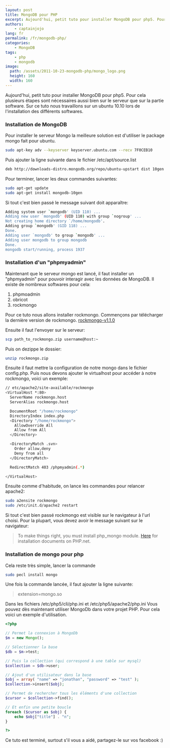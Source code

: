 ```yaml
---
layout: post
title: MongoDB pour PHP
excerpt: Aujourd'hui, petit tuto pour installer MongoDB pour php5. Pour cela plusieurs étapes sont nécessaires aussi bien sur le serveur que sur la partie software. Sur ce tuto nous travaillons sur un ubuntu 10.10 lors de l'installation des différents softwares.
authors: 
    - captainjojo
lang: fr
permalink: /fr/mongodb-php/
categories:
    - MongoDB
tags:
    - php
    - mongodb
image:
  path: /assets/2011-10-23-mongodb-php/mongo_logo.png
  height: 160
  width: 160
---
```

Aujourd'hui, petit tuto pour installer MongoDB pour php5. Pour cela plusieurs étapes sont nécessaires aussi bien sur le serveur que sur la partie software.
Sur ce tuto nous travaillons sur un ubuntu 10.10 lors de l'installation des différents softwares.

### Installation de MongoDB

Pour installer le serveur Mongo la meilleure solution est d'utiliser le package mongo fait pour ubuntu.

```sh
sudo apt-key adv --keyserver keyserver.ubuntu.com --recv 7F0CEB10
```
Puis ajouter la ligne suivante dans le fichier /etc/apt/source.list

```sh
deb http://downloads-distro.mongodb.org/repo/ubuntu-upstart dist 10gen
```
Pour terminer, lancer les deux commandes suivantes:

```sh
sudo apt-get update
sudo apt-get install mongodb-10gen
```

Si tout c'est bien passé le message suivant doit apparaître:

```sh
Adding system user `mongodb' (UID 110) ...
Adding new user `mongodb' (UID 110) with group `nogroup' ...
Not creating home directory `/home/mongodb'.
Adding group `mongodb' (GID 118) ...
Done.
Adding user `mongodb' to group `mongodb' ...
Adding user mongodb to group mongodb
Done.
mongodb start/running, process 1937
```

### Installation d'un "phpmyadmin"

Maintenant que le serveur mongo est lancé, il faut installer un "phpmyadmin" pour pouvoir interagir avec les données de MongoDB. Il existe de nombreux softwares pour cela:

 1. phpmoadmin
 2. obricot
 3. rockmongo

Pour ce tuto nous allons installer rockmongo.
Commençons par télécharger la dernière version de rockmongo.
[rockmongo-v1.1.0](https://github.com/iwind/rockmongo)

Ensuite il faut l'envoyer sur le serveur:

```sh
scp path_to_rockmongo.zip username@host:~
```
 Puis on dezippe le dossier:

```sh
unzip rockmongo.zip
```

Ensuite il faut mettre la configuration de notre mongo dans le fichier config.php. Puis nous devons ajouter le virtualhost pour accéder à notre rockmongo, voici un exemple:

```sh
// etc/apache2/site-available/rockmongo
<VirtualHost *:80>
  ServerName rockmongo.host
  ServerAlias rockmongo.host

  DocumentRoot "/home/rockmongo"
  DirectoryIndex index.php
  <Directory "/home/rockmongo">
    AllowOverride All
    Allow from All
  </Directory>

  <DirectoryMatch .svn>
    Order allow,deny
    Deny from all
  </DirectoryMatch>

  RedirectMatch 403 /phpmyadmin(.*)

</VirtualHost>
```

Ensuite comme d'habitude, on lance les commandes pour relancer apache2:

```sh
sudo a2ensite rockmongo
sudo /etc/init.d/apache2 restart
```

Si tout c'est bien passé rockmongo est visible sur le navigateur à l'url choisi.
Pour la plupart, vous devez avoir le message suivant sur le navigateur:

> To make things right, you must install php_mongo module.
> [Here](http://www.php.net/manual/en/mongo.installation.php) for installation documents on PHP.net.

### Installation de mongo pour php

Cela reste très simple, lancer la commande

```sh
sudo pecl install mongo
```

Une fois la commande lancée, il faut ajouter la ligne suivante:

> extension=mongo.so

Dans les fichiers /etc/php5/cli/php.ini et /etc/php5/apache2/php.ini
Vous pouvez dès maintenant utiliser MongoDb dans votre projet PHP. Pour cela voici un exemple d'utilisation.

```php
<?php

// Permet la connexion à MongoDb
$m = new Mongo();

// Sélectionner la base
$db = $m->test;

// Puis la collection (qui correspond à une table sur mysql)
$collection = $db->user;

// Ajout d'un utilisateur dans la base
$obj = array( "name" => "jonathan", "password" => "test" );
$collection->insert($obj);

// Permet de rechercher tous les éléments d'une collection
$cursor = $collection->find();

// Et enfin une petite boucle
foreach ($cursor as $obj) {
    echo $obj["title"] . "n";
}

?>
```
Ce tuto est terminé, surtout s'il vous a aidé, partagez-le sur vos facebook :)
